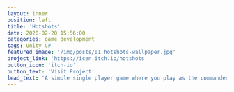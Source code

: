```yaml
---
layout: inner
position: left
title: 'Hotshots'
date: 2020-02-20 15:56:00
categories: game development
tags: Unity C# 
featured_image: '/img/posts/01_hotshots-wallpaper.jpg'
project_link: 'https://icen.itch.io/hotshots'
button_icon: 'itch-io'
button_text: 'Visit Project'
lead_text: 'A simple single player game where you play as the commander of a firehouse. You can buy new vehicles as well as recruit firefighters to aid in your mission.'
---
```

